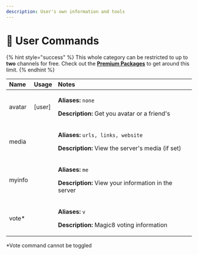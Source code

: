 ```yaml
---
description: User's own information and tools
---
```


# 👤 User Commands

{% hint style="success" %}
This whole category can be restricted to up to **two** channels for free. Check out the [**Premium Packages**](../info/premium.md) to get around this limit.
{% endhint %}

<table>
  <thead>
    <tr>
      <th style="text-align:left">Name</th>
      <th style="text-align:left">Usage</th>
      <th style="text-align:left">Notes</th>
    </tr>
  </thead>
  <tbody>
    <tr>
      <td style="text-align:left">avatar</td>
      <td style="text-align:left">[user]</td>
      <td style="text-align:left">
        <p><b>Aliases:</b>  <code>none</code>
        </p>
        <p><b>Description:</b> Get you avatar or a friend&apos;s</p>
      </td>
    </tr>
    <tr>
      <td style="text-align:left">media</td>
      <td style="text-align:left"></td>
      <td style="text-align:left">
        <p><b>Aliases:</b>  <code>urls, links, website</code>
        </p>
        <p><b>Description:</b> View the server&apos;s media (if set)</p>
      </td>
    </tr>
    <tr>
      <td style="text-align:left">myinfo</td>
      <td style="text-align:left"></td>
      <td style="text-align:left">
        <p><b>Aliases:</b>  <code>me</code>
        </p>
        <p><b>Description:</b> View your information in the server</p>
      </td>
    </tr>
    <tr>
      <td style="text-align:left">vote*</td>
      <td style="text-align:left"></td>
      <td style="text-align:left">
        <p><b>Aliases:</b>  <code>v</code>
        </p>
        <p><b>Description:</b> Magic8 voting information</p>
      </td>
    </tr>
  </tbody>
</table>

\*Vote command cannot be toggled


